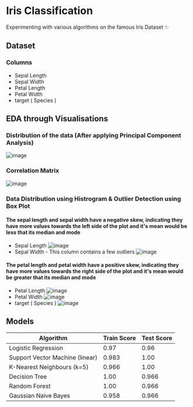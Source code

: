 # Iris Classification
Experimenting with various algorithms on the famous Iris Dataset ✨

## Dataset
### Columns
* Sepal Length
* Sepal Width
* Petal Length
* Petal Width
* target ( Species )

## EDA through Visualisations

### Distribution of the data (After applying Principal Component Analysis)
![image](https://github.com/abdulhakkeempa/iris-classification/assets/92361680/80c1cf6d-67cf-4458-b221-f5927bc12816)


### Correlation Matrix
![image](https://github.com/abdulhakkeempa/iris-classification/assets/92361680/e9f8f13e-dfc0-4f20-a51a-aba8e03d445a)

### Data Distribution using Histrogram & Outlier Detection using Box Plot
#### The sepal length and sepal width have a negative skew, indicating they have more values towards the left side of the plot and it's mean would be less that its median and mode

* Sepal Length
  ![image](https://github.com/abdulhakkeempa/iris-classification/assets/92361680/b1d3df67-6f2a-4a9e-8646-0fbc7b44da90)
* Sepal Width - This column contains a few outliers
  ![image](https://github.com/abdulhakkeempa/iris-classification/assets/92361680/d0513746-2387-4546-be60-78b44c473cfc)
#### The petal length and petal width have a positive skew, indicating they have more values towards the right side of the plot and it's mean would be greater that its median and mode
* Petal Length
![image](https://github.com/abdulhakkeempa/iris-classification/assets/92361680/f523cc0d-e878-44fa-a692-7c4aad332233)
* Petal Width
  ![image](https://github.com/abdulhakkeempa/iris-classification/assets/92361680/ed7c16de-cfcb-420b-bd3c-f504a5f39a71)
* target ( Species )
  ![image](https://github.com/abdulhakkeempa/iris-classification/assets/92361680/972a8c40-3a90-4cae-889d-154126fe9f87)

## Models
| Algorithm  | Train Score | Test Score |
| ------------- | ------------- | ------------- |
| Logistic Regression  | 0.97  | 0.96 |
| Support Vector Machine (linear)  | 0.983  | 1.00 |
| K-Nearest Neighbours (k=5)  | 0.966  | 1.00 |
| Decision Tree  | 1.00  | 0.966 |
| Random Forest  | 1.00  | 0.966 |
| Gaussian Naive Bayes  | 0.958  | 0.966 |

